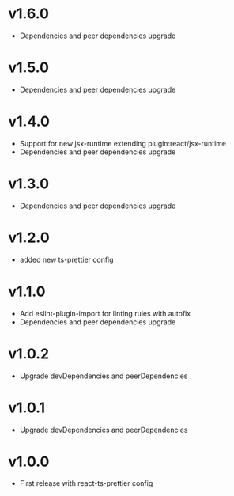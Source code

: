 # v1.6.0

- Dependencies and peer dependencies upgrade

# v1.5.0

- Dependencies and peer dependencies upgrade

# v1.4.0

- Support for new jsx-runtime extending plugin:react/jsx-runtime
- Dependencies and peer dependencies upgrade

# v1.3.0

- Dependencies and peer dependencies upgrade

# v1.2.0

- added new ts-prettier config

# v1.1.0

- Add eslint-plugin-import for linting rules with autofix
- Dependencies and peer dependencies upgrade

# v1.0.2

- Upgrade devDependencies and peerDependencies

# v1.0.1

- Upgrade devDependencies and peerDependencies

# v1.0.0

- First release with react-ts-prettier config
